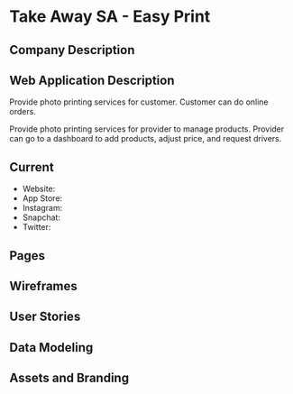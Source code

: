 # Take Away SA - Easy Print 

## Company Description

## Web Application Description

Provide photo printing services for customer.
Customer can do online orders.

Provide photo printing services for provider to manage products. Provider can go to a dashboard to add products, adjust price, and request drivers.

## Current
- Website: 
- App Store: 
- Instagram:
- Snapchat: 
- Twitter: 

## Pages

## Wireframes

## User Stories

## Data Modeling

## Assets and Branding
